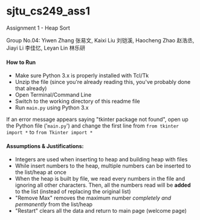# sjtu_cs249_ass1

Assignment 1 - Heap Sort

Group No.04: Yiwen Zhang 张易文, Kaixi Liu 刘铠溪, Haocheng Zhao 赵浩丞, Jiayi Li 李佳忆, Leyan Lin 林乐研

#### How to Run
- Make sure Python 3.x is properly installed with Tcl/Tk
- Unzip the file (since you're already reading this, you've probably done that already)
- Open Terminal/Command Line
- Switch to the working directory of this readme file
- Run `main.py` using Python 3.x

If an error message appears saying "tkinter package not found", open up the Python file ('`main.py`') and change the first line from `from tkinter import *` to `from Tkinter import *`

#### Assumptions & Justifications:
- Integers are used when inserting to heap and building heap with files
- While insert numbers to the heap, multiple numbers can be inserted to the list/heap at once
- When the heap is built by file, we read every numbers in the file and ignoring all other characters. Then, all the numbers read will be **added** to the list (instead of replacing the original list)
- "Remove Max" removes the maximum number *completely and permanently* from the list/heap
- "Restart" clears all the data and return to main page (welcome page)
